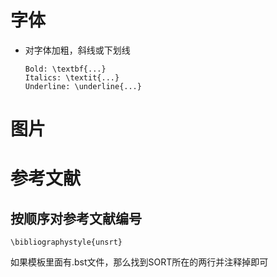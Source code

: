 # 字体

* 对字体加粗，斜线或下划线

  ```
  Bold: \textbf{...}
  Italics: \textit{...}
  Underline: \underline{...}
  ```

# 图片

# 参考文献

## 按顺序对参考文献编号

`\bibliographystyle{unsrt}`

如果模板里面有.bst文件，那么找到SORT所在的两行并注释掉即可